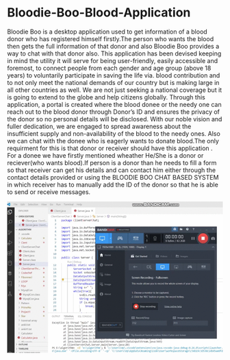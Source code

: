 # Bloodie-Boo-Blood-Application
Bloodie Boo is a desktop application used to get information of a blood donor who has registered himself firstly.The person who wants the blood then gets the full information of that donor and also Bloodie Boo provides a way to chat with that donor also.
This application has been devised keeping in mind the utility it will serve for being user-friendly, easily accessible and foremost, to connect people from each gender and age group (above 18 years) to voluntarily participate in saving the life via. blood contribution and to not only meet the national demands of our country but is making large in all other countries as well. We are not just seeking a national coverage but it is going to extend to the globe and help citizens globally. Through this application, a portal is created where the blood donee or the needy one can reach out to the blood donor through Donor’s ID and ensures the privacy of the donor so no personal details will be disclosed. With our noble vision and fuller dedication, we are engaged to spread awareness about the insufficient supply and non-availability of the blood to the needy ones.
Also we can chat with the donee who is eagerly wants to donate blood.The only requirment for this is that donor or receiver should have this application .
For a donee we have firstly mentioned wheather He/She is a donor or reciever(who wants blood).If person is a donor than he needs to fill a form so that receiver can get his details and can contact him either through the contact details provided or using the BLOODIE BOO CHAT BASED SYSTEM in which receiver has to manually add the ID of the donor so that he is able to send or receive messages.

![Bloodie Boo](https://github.com/ankit6271/Bloodie-Boo-Blood-Application/blob/master/Project1.gif)

